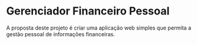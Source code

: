 # Gerenciador Financeiro Pessoal

A proposta deste projeto é criar uma aplicação web simples que permita 
a gestão pessoal de informações financeiras.
